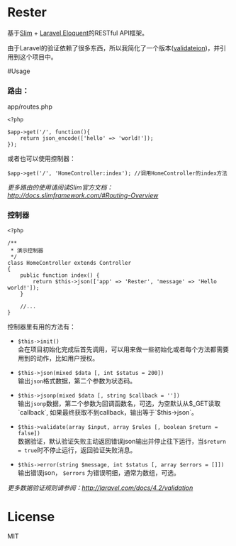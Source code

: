 Rester
======

基于[Slim](http://www.slimframework.com/) + [Laravel Eloquent](http://laravel.com/docs/4.2/eloquent)的RESTful API框架。

由于Laravel的验证依赖了很多东西，所以我简化了一个版本([validateion](https://github.com/overtrue/rester))，并引用到这个项目中。


#Usage

### 路由：

app/routes.php

```
<?php

$app->get('/', function(){
    return json_encode(['hello' => 'world!']);
});

```
或者也可以使用控制器：

```
$app->get('/', 'HomeController:index'); //调用HomeController的index方法

```

_更多路由的使用请阅读Slim官方文档：http://docs.slimframework.com/#Routing-Overview_

### 控制器

```
<?php

/**
 * 演示控制器
 */
class HomeController extends Controller
{
    public function index() {
        return $this->json(['app' => 'Rester', 'message' => 'Hello world!']);
    }

    //...
}

```

控制器里有用的方法有：

- `$this->init()`  
会在项目初始化完成后首先调用，可以用来做一些初始化或者每个方法都需要用到的动作，比如用户授权。

- `$this->json(mixed $data [, int $status = 200])`  
输出`json`格式数据，第二个参数为状态码。

- `$this->jsonp(mixed $data [, string $callback = ''])`   
输出`jsonp`数据，第二个参数为回调函数名，可选，为空默认从$_GET读取`callback`, 如果最终获取不到callback，输出等于`$this->json`。

- `$this->validate(array $input, array $rules [, boolean $return = false])`    
数据验证，默认验证失败主动返回错误json输出并停止往下运行，当`$return = true`时不停止运行，返回验证失败消息。

- `$this->error(string $message, int $status [, array $errors = []])` 
输出错误json， `$errors` 为错误明细，通常为数组，可选。

_更多数据验证规则请参阅：http://laravel.com/docs/4.2/validation_

# License

MIT
